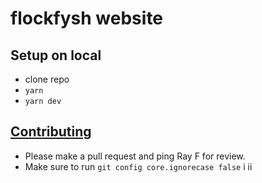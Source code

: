 # flockfysh website

## Setup on local

-   clone repo
-   `yarn`
-   `yarn dev`

## [Contributing](contributing.md)

-   Please make a pull request and ping Ray F for review.
-   Make sure to run `git config core.ignorecase false`
 i  ii